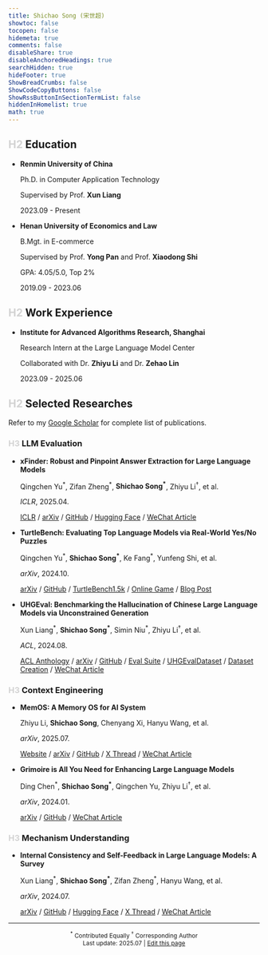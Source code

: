 ```yaml
---
title: Shichao Song (宋世超)
showtoc: false
tocopen: false
hidemeta: true
comments: false
disableShare: true
disableAnchoredHeadings: true
searchHidden: true
hideFooter: true
ShowBreadCrumbs: false
ShowCodeCopyButtons: false
ShowRssButtonInSectionTermList: false
hiddenInHomelist: true
math: true
---
```


## <font color="lightgray">H2</font> Education

- **Renmin University of China**

    Ph.D. in Computer Application Technology

    Supervised by Prof. **Xun Liang**

    2023.09 - Present

- **Henan University of Economics and Law**

    B.Mgt. in E-commerce

    Supervised by Prof. **Yong Pan** and Prof. **Xiaodong Shi**

    GPA: 4.05/5.0, Top 2%

    2019.09 - 2023.06

## <font color="lightgray">H2</font> Work Experience

- **Institute for Advanced Algorithms Research, Shanghai**

    Research Intern at the Large Language Model Center

    Collaborated with Dr. **Zhiyu Li** and Dr. **Zehao Lin**

    2023.09 - 2025.06

## <font color="lightgray">H2</font> Selected Researches

Refer to my [Google Scholar](https://scholar.google.com/citations?user=6t4_yXMAAAAJ) for complete list of publications.

### <font color="lightgray">H3</font> LLM Evaluation

- **xFinder: Robust and Pinpoint Answer Extraction for Large Language Models**

    Qingchen Yu<sup>&ast;</sup>,
    Zifan Zheng<sup>&ast;</sup>,
    **Shichao Song<sup>&ast;</sup>**,
    Zhiyu Li<sup>†</sup>,
    et al.

    *ICLR*, 2025.04.

    [ICLR](https://iclr.cc/virtual/2025/poster/30821) /
    [arXiv](https://arxiv.org/abs/2405.11874) /
    [GitHub](https://github.com/IAAR-Shanghai/xFinder) /
    [Hugging Face](https://huggingface.co/collections/IAAR-Shanghai/xfinder-664b7b21e94e9a93f25a8412) /
    [WeChat Article](https://mp.weixin.qq.com/s/C5G-rpen9OM4MmBhrByTIQ)

- **TurtleBench: Evaluating Top Language Models via Real-World Yes/No Puzzles**

    Qingchen Yu<sup>&ast;</sup>,
    **Shichao Song<sup>&ast;</sup>**,
    Ke Fang<sup>&ast;</sup>,
    Yunfeng Shi,
    et al.

    *arXiv*, 2024.10.

    [arXiv](https://arxiv.org/abs/2410.05262) /
    [GitHub](https://github.com/mazzzystar/TurtleBench) /
    [TurtleBench1.5k](https://huggingface.co/datasets/Duguce/TurtleBench1.5k) /
    [Online Game](https://tanghenre.com/) /
    [Blog Post](https://mazzzystar.github.io/2024/08/09/turtle-benchmark-zh/)

- **UHGEval: Benchmarking the Hallucination of Chinese Large Language Models via Unconstrained Generation**

    Xun Liang<sup>&ast;</sup>,
    **Shichao Song<sup>&ast;</sup>**,
    Simin Niu<sup>&ast;</sup>,
    Zhiyu Li<sup>†</sup>,
    et al.

    *ACL*, 2024.08.

    [ACL Anthology](https://aclanthology.org/2024.acl-long.288/) /
    [arXiv](https://arxiv.org/abs/2311.15296) /
    [GitHub](https://github.com/IAAR-Shanghai/UHGEval) /
    [Eval Suite](https://pypi.org/project/eval-suite/) /
    [UHGEvalDataset](https://huggingface.co/datasets/Ki-Seki/UHGEvalDataset) /
    [Dataset Creation](https://github.com/IAAR-Shanghai/UHGEval-dataset) /
    [WeChat Article](https://mp.weixin.qq.com/s/Go-JexPRbCDWzJHMM9SlyA)

### <font color="lightgray">H3</font> Context Engineering

- **MemOS: A Memory OS for AI System**

    Zhiyu Li,
    **Shichao Song**,
    Chenyang Xi,
    Hanyu Wang,
    et al.

    *arXiv*, 2025.07.

    [Website](https://memos.openmem.net/) /
    [arXiv](https://arxiv.org/abs/2507.03724) /
    [GitHub](https://github.com/MemTensor/MemOS) /
    [X Thread](https://x.com/omarsar0/status/1928116365640225222) /
    [WeChat Article](https://mp.weixin.qq.com/s/J6UE9h8iJOh044Umq-Ok1g)

- **Grimoire is All You Need for Enhancing Large Language Models**

    Ding Chen<sup>&ast;</sup>,
    **Shichao Song<sup>&ast;</sup>**,
    Qingchen Yu,
    Zhiyu Li<sup>†</sup>,
    et al.

    *arXiv*, 2024.01.

    [arXiv](https://arxiv.org/abs/2401.03385) /
    [GitHub](https://github.com/IAAR-Shanghai/Grimoire) /
    [WeChat Article](https://mp.weixin.qq.com/s/uz-BVUm6KCZ0r02K6wd8Sw)

### <font color="lightgray">H3</font> Mechanism Understanding

- **Internal Consistency and Self-Feedback in Large Language Models: A Survey**

    Xun Liang<sup>&ast;</sup>,
    **Shichao Song<sup>&ast;</sup>**,
    Zifan Zheng<sup>&ast;</sup>,
    Hanyu Wang,
    et al.

    *arXiv*, 2024.07.

    [arXiv](https://arxiv.org/abs/2407.14507) /
    [GitHub](https://github.com/IAAR-Shanghai/ICSFSurvey) /
    [Hugging Face](https://huggingface.co/papers/2407.14507) /
    [X Thread](https://x.com/Ki_Seki_here/status/1836020241538908529) /
    [WeChat Article](https://mp.weixin.qq.com/s/fSc0Szi-zO6YVwp2oV8Uhg)

------

<footer style='text-align:center; font-size:0.85em'>
    <sup>&ast;</sup> Contributed Equally
    <sup>†</sup> Corresponding Author
    <br>
    Last update: 2025.07 | <a href='https://github.com/Ki-Seki/ki-seki.github.io/blob/main/content/cv.md'>Edit this page</a>
</footer>
